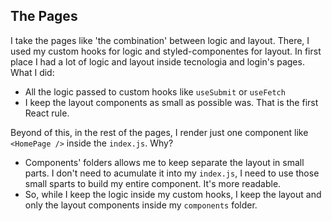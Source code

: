 ## The Pages

I take the pages like 'the combination' between logic and layout. There, I used my custom hooks for logic and styled-componentes for layout.
In first place I had a lot of logic and layout inside tecnologia and login's pages. What I did:
- All the logic passed to custom hooks like `useSubmit` or `useFetch`
- I keep the layout components as small as possible was. That is the first React rule.

Beyond of this, in the rest of the pages, I render just one component like `<HomePage />` inside the `index.js`. Why?
- Components' folders allows me to keep separate the layout in small parts. I don't need to acumulate it into my `index.js`, I need to use those small sparts to build my entire component. It's more readable.
- So, while I keep the logic inside my custom hooks, I keep the layout and only the layout components inside my `components` folder.
